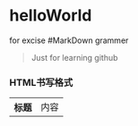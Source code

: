 # helloWorld
for excise
#MarkDown grammer
>Just for learning github
<h3>HTML书写格式</h3>
<table>
  <th>标题</th>
  <td>内容</>
</table>
